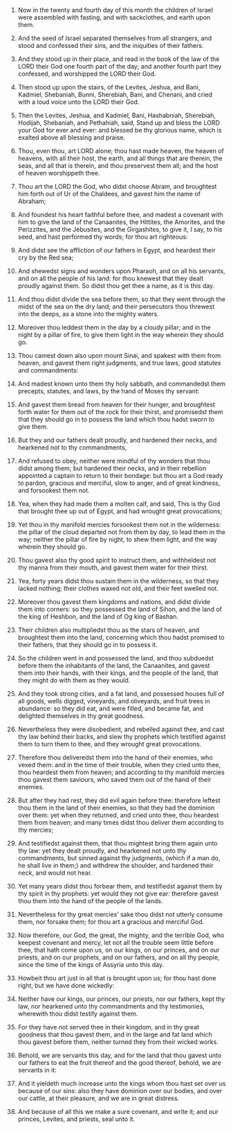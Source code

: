 1. Now in the twenty and fourth day of this month the children of
Israel were assembled with fasting, and with sackclothes, and earth
upon them.

2. And the seed of Israel separated themselves from all strangers,
and stood and confessed their sins, and the iniquities of their
fathers.

3. And they stood up in their place, and read in the book of the law
of the LORD their God one fourth part of the day; and another fourth
part they confessed, and worshipped the LORD their God.

4. Then stood up upon the stairs, of the Levites, Jeshua, and Bani,
Kadmiel, Shebaniah, Bunni, Sherebiah, Bani, and Chenani, and cried
with a loud voice unto the LORD their God.

5. Then the Levites, Jeshua, and Kadmiel, Bani, Hashabniah,
Sherebiah, Hodijah, Shebaniah, and Pethahiah, said, Stand up and bless
the LORD your God for ever and ever: and blessed be thy glorious name,
which is exalted above all blessing and praise.

6. Thou, even thou, art LORD alone; thou hast made heaven, the heaven
of heavens, with all their host, the earth, and all things that are
therein, the seas, and all that is therein, and thou preservest them
all; and the host of heaven worshippeth thee.

7. Thou art the LORD the God, who didst choose Abram, and broughtest
him forth out of Ur of the Chaldees, and gavest him the name of
Abraham;

8. And foundest his heart faithful before thee, and madest a
covenant with him to give the land of the Canaanites, the Hittites,
the Amorites, and the Perizzites, and the Jebusites, and the
Girgashites, to give it, I say, to his seed, and hast performed thy
words; for thou art righteous:

9. And didst see the affliction of our
fathers in Egypt, and heardest their cry by the Red sea;

10. And
shewedst signs and wonders upon Pharaoh, and on all his servants, and
on all the people of his land: for thou knewest that they dealt
proudly against them. So didst thou get thee a name, as it is this
day.

11. And thou didst divide the sea before them, so that they went
through the midst of the sea on the dry land; and their persecutors
thou threwest into the deeps, as a stone into the mighty waters.

12. Moreover thou leddest them in the day by a cloudy pillar; and in
the night by a pillar of fire, to give them light in the way wherein
they should go.

13. Thou camest down also upon mount Sinai, and spakest with them
from heaven, and gavest them right judgments, and true laws, good
statutes and commandments:

14. And madest known unto them thy holy
sabbath, and commandedst them precepts, statutes, and laws, by the
hand of Moses thy servant:

15. And gavest them bread from heaven for
their hunger, and broughtest forth water for them out of the rock for
their thirst, and promisedst them that they should go in to possess
the land which thou hadst sworn to give them.

16. But they and our fathers dealt proudly, and hardened their necks,
and hearkened not to thy commandments,

17. And refused to obey,
neither were mindful of thy wonders that thou didst among them; but
hardened their necks, and in their rebellion appointed a captain to
return to their bondage: but thou art a God ready to pardon, gracious
and merciful, slow to anger, and of great kindness, and forsookest
them not.

18. Yea, when they had made them a molten calf, and said, This is thy
God that brought thee up out of Egypt, and had wrought great
provocations;

19. Yet thou in thy manifold mercies forsookest them
not in the wilderness: the pillar of the cloud departed not from them
by day, to lead them in the way; neither the pillar of fire by night,
to shew them light, and the way wherein they should go.

20. Thou gavest also thy good spirit to instruct them, and
withheldest not thy manna from their mouth, and gavest them water for
their thirst.

21. Yea, forty years didst thou sustain them in the wilderness, so
that they lacked nothing; their clothes waxed not old, and their feet
swelled not.

22. Moreover thou gavest them kingdoms and nations, and didst divide
them into corners: so they possessed the land of Sihon, and the land
of the king of Heshbon, and the land of Og king of Bashan.

23. Their children also multipliedst thou as the stars of heaven, and
broughtest them into the land, concerning which thou hadst promised to
their fathers, that they should go in to possess it.

24. So the children went in and possessed the land, and thou
subduedst before them the inhabitants of the land, the Canaanites, and
gavest them into their hands, with their kings, and the people of the
land, that they might do with them as they would.

25. And they took strong cities, and a fat land, and possessed houses
full of all goods, wells digged, vineyards, and oliveyards, and fruit
trees in abundance: so they did eat, and were filled, and became fat,
and delighted themselves in thy great goodness.

26. Nevertheless they were disobedient, and rebelled against thee,
and cast thy law behind their backs, and slew thy prophets which
testified against them to turn them to thee, and they wrought great
provocations.

27. Therefore thou deliveredst them into the hand of their enemies,
who vexed them: and in the time of their trouble, when they cried unto
thee, thou heardest them from heaven; and according to thy manifold
mercies thou gavest them saviours, who saved them out of the hand of
their enemies.

28. But after they had rest, they did evil again before thee:
therefore leftest thou them in the land of their enemies, so that they
had the dominion over them: yet when they returned, and cried unto
thee, thou heardest them from heaven; and many times didst thou
deliver them according to thy mercies;

29. And testifiedst against
them, that thou mightest bring them again unto thy law: yet they dealt
proudly, and hearkened not unto thy commandments, but sinned against
thy judgments, (which if a man do, he shall live in them;) and
withdrew the shoulder, and hardened their neck, and would not hear.

30. Yet many years didst thou forbear them, and testifiedst against
them by thy spirit in thy prophets: yet would they not give ear:
therefore gavest thou them into the hand of the people of the lands.

31. Nevertheless for thy great mercies’ sake thou didst not utterly
consume them, nor forsake them; for thou art a gracious and merciful
God.

32. Now therefore, our God, the great, the mighty, and the terrible
God, who keepest covenant and mercy, let not all the trouble seem
little before thee, that hath come upon us, on our kings, on our
princes, and on our priests, and on our prophets, and on our fathers,
and on all thy people, since the time of the kings of Assyria unto
this day.

33. Howbeit thou art just in all that is brought upon us; for thou
hast done right, but we have done wickedly:

34. Neither have our
kings, our princes, our priests, nor our fathers, kept thy law, nor
hearkened unto thy commandments and thy testimonies, wherewith thou
didst testify against them.

35. For they have not served thee in their kingdom, and in thy great
goodness that thou gavest them, and in the large and fat land which
thou gavest before them, neither turned they from their wicked works.

36. Behold, we are servants this day, and for the land that thou
gavest unto our fathers to eat the fruit thereof and the good thereof,
behold, we are servants in it:

37. And it yieldeth much increase unto
the kings whom thou hast set over us because of our sins: also they
have dominion over our bodies, and over our cattle, at their pleasure,
and we are in great distress.

38. And because of all this we make a sure covenant, and write it;
and our princes, Levites, and priests, seal unto it.